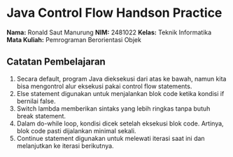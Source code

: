 # Java Control Flow Handson Practice

**Nama:** Ronald Saut Manurung
**NIM:** 2481022
**Kelas:** Teknik Informatika
**Mata Kuliah:** Pemrograman Berorientasi Objek

## Catatan Pembelajaran
1. Secara default, program Java dieksekusi dari atas ke bawah, namun kita bisa mengontrol alur eksekusi pakai control flow statements.
2. Else statement digunakan untuk menjalankan blok code ketika kondisi if bernilai false.
3. Switch lambda memberikan sintaks yang lebih ringkas tanpa butuh break statement.
4. Dalam do-while loop, kondisi dicek setelah eksekusi blok code. Artinya, blok code pasti dijalankan minimal sekali.
5. Continue statement digunakan untuk melewati iterasi saat ini dan melanjutkan ke iterasi berikutnya.
